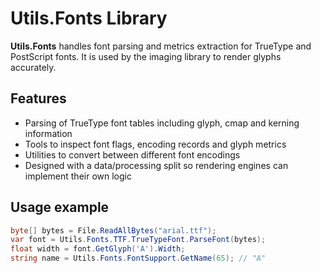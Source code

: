 # Utils.Fonts Library

**Utils.Fonts** handles font parsing and metrics extraction for TrueType and PostScript fonts.
It is used by the imaging library to render glyphs accurately.

## Features

- Parsing of TrueType font tables including glyph, cmap and kerning information
- Tools to inspect font flags, encoding records and glyph metrics
- Utilities to convert between different font encodings
- Designed with a data/processing split so rendering engines can implement their own logic

## Usage example
```csharp
byte[] bytes = File.ReadAllBytes("arial.ttf");
var font = Utils.Fonts.TTF.TrueTypeFont.ParseFont(bytes);
float width = font.GetGlyph('A').Width;
string name = Utils.Fonts.FontSupport.GetName(65); // "A"
```
